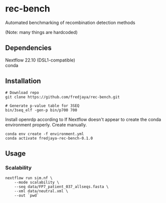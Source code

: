 # rec-bench
Automated benchmarking of recombination detection methods

(Note: many things are hardcoded)  

## Dependencies  
Nextflow 22.10 (DSL1-compatible)  
conda  

## Installation  
```
# Download repo
git clone https://github.com/fredjaya/rec-bench.git

# Generate p-value table for 3SEQ
bin/3seq_elf -gen-p bin/p700 700
```

Install openrdp according to 
If Nextflow doesn't appear to create the conda environment properly. Create manually.

```
conda env create -f environment.yml
conda activate fredjaya-rec-bench-0.1.0
```

## Usage  

### Scalability  

```
nextflow run sim.nf \
	--mode scalability \
	--seq data/FP7_patient_037_allseqs.fasta \
	--xml data/neutral.xml \
	--out `pwd` 
```
